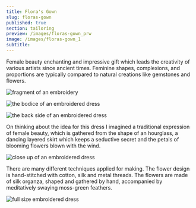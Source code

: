 ```yaml
---
title: Flora's Gown
slug: floras-gown
published: true
section: tailoring
preview: /images/floras-gown_prw
image: /images/floras-gown_1
subtitle:
---
```


Female beauty enchanting and impressive gift which leads the creativity of various artists since ancient times. Feminine shapes, complexions, and proportions are typically compared to natural creations like gemstones and flowers.

![fragment of an embroidery](/images/floras-gown_2)

![the bodice of an embroidered dress](/images/floras-gown_3)

![the back side of an embroidered dress](/images/floras-gown_4)

On thinking about the idea for this dress I imagined a traditional expression of female beauty, which is gathered from the shape of an hourglass, a dancing layered skirt which keeps a seductive secret and the petals of blooming flowers blown with the wind.

![close up of an embroidered dress](/images/floras-gown_5)

There are many different techniques applied for making. The flower design is hand-stitched with cotton, silk and metal threads. The flowers are made of silk organza, shaped and gathered by hand, accompanied by meditatively swaying moss-green feathers.

![full size embroidered dress](/images/floras-gown_6)
